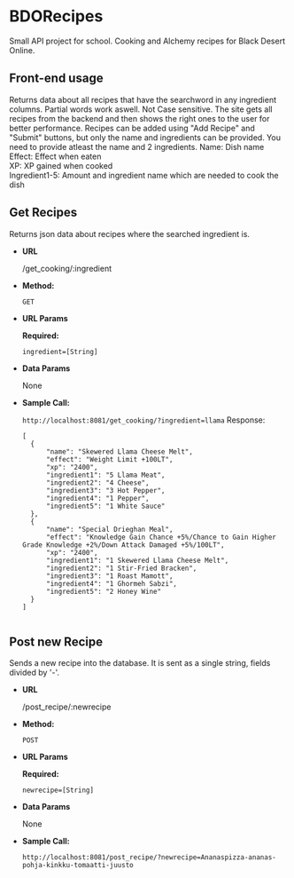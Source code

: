 # BDORecipes
Small API project for school. Cooking and Alchemy recipes for Black Desert Online.

**Front-end usage**
----
  Returns data about all recipes that have the searchword in any ingredient columns. Partial words work aswell. Not Case sensitive. The site gets all recipes from the backend and then shows the right ones to the user for better performance. Recipes can be added using "Add Recipe" and "Submit" buttons, but only the name and ingredients can be provided. You need to provide atleast the name and 2 ingredients.
Name: Dish name  
Effect: Effect when eaten   
XP: XP gained when cooked    
Ingredient1-5: Amount and ingredient name which are needed to cook the dish

**Get Recipes**
----
  Returns json data about recipes where the searched ingredient is.

* **URL**

  /get_cooking/:ingredient

* **Method:**

  `GET`
  
*  **URL Params**

   **Required:**
 
   `ingredient=[String]`

* **Data Params**

  None

* **Sample Call:**

  `
   http://localhost:8081/get_cooking/?ingredient=llama
  `
  Response:
  ```
  [
    {
        "name": "Skewered Llama Cheese Melt",
        "effect": "Weight Limit +100LT",
        "xp": "2400",
        "ingredient1": "5 Llama Meat",
        "ingredient2": "4 Cheese",
        "ingredient3": "3 Hot Pepper",
        "ingredient4": "1 Pepper",
        "ingredient5": "1 White Sauce"
    },
    {
        "name": "Special Drieghan Meal",
        "effect": "Knowledge Gain Chance +5%/Chance to Gain Higher Grade Knowledge +2%/Down Attack Damaged +5%/100LT",
        "xp": "2400",
        "ingredient1": "1 Skewered Llama Cheese Melt",
        "ingredient2": "1 Stir-Fried Bracken",
        "ingredient3": "1 Roast Mamott",
        "ingredient4": "1 Ghormeh Sabzi",
        "ingredient5": "2 Honey Wine"
    }
  ] 
```
``` 
 
**Post new Recipe**
----
  Sends a new recipe into the database. It is sent as a single string, fields divided by '-'.

* **URL**

  /post_recipe/:newrecipe

* **Method:**

  `POST`
  
*  **URL Params**

   **Required:**
 
   `newrecipe=[String]`

* **Data Params**

  None

* **Sample Call:**

  `
  http://localhost:8081/post_recipe/?newrecipe=Ananaspizza-ananas-pohja-kinkku-tomaatti-juusto
  `
